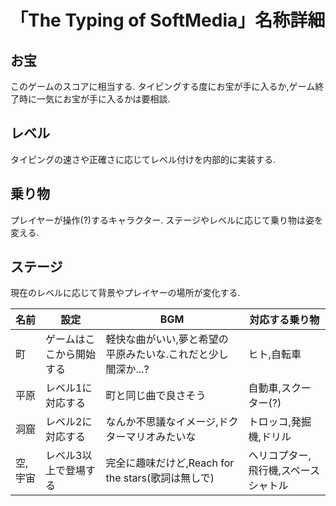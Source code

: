 # 「The Typing of SoftMedia」名称詳細 

## お宝
このゲームのスコアに相当する.
タイピングする度にお宝が手に入るか,ゲーム終了時に一気にお宝が手に入るかは要相談.

## レベル
タイピングの速さや正確さに応じてレベル付けを内部的に実装する.

## 乗り物
プレイヤーが操作(?)するキャラクター.
ステージやレベルに応じて乗り物は姿を変える.

## ステージ
 現在のレベルに応じて背景やプレイヤーの場所が変化する.

| 名前| 設定|BGM |対応する乗り物|
|---|---|---|---|
| 町| ゲームはここから開始する| 軽快な曲がいい,夢と希望の平原みたいな.これだと少し闇深か...?|ヒト,自転車
| 平原| レベル1に対応する| 町と同じ曲で良さそう |自動車,スクーター(?) 
| 洞窟| レベル2に対応する| なんか不思議なイメージ,ドクターマリオみたいな|トロッコ,発掘機,ドリル
| 空,宇宙| レベル3以上で登場する| 完全に趣味だけど,Reach for the stars(歌詞は無しで)|ヘリコプター,飛行機,スペースシャトル 

